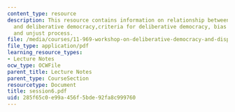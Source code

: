 ```yaml
---
content_type: resource
description: This resource contains information on relationship between dispute resolution
  and deliberative democracy,criteria for deliberative democracy, bias in mediation
  and unjust process.
file: /media/courses/11-969-workshop-on-deliberative-democracy-and-dispute-resolution-summer-2005/285f65c0e99a456f5bde92fa8c999760_session6.pdf
file_type: application/pdf
learning_resource_types:
- Lecture Notes
ocw_type: OCWFile
parent_title: Lecture Notes
parent_type: CourseSection
resourcetype: Document
title: session6.pdf
uid: 285f65c0-e99a-456f-5bde-92fa8c999760
---
```

